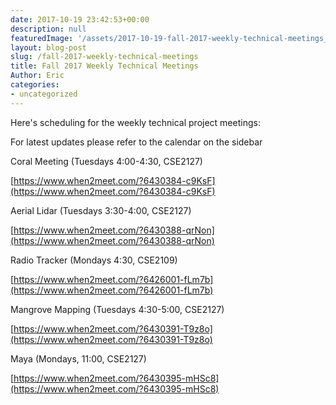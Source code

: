 ```yaml
---
date: 2017-10-19 23:42:53+00:00
description: null
featuredImage: '/assets/2017-10-19-fall-2017-weekly-technical-meetings_weekly_meeting.jpg'
layout: blog-post
slug: /fall-2017-weekly-technical-meetings
title: Fall 2017 Weekly Technical Meetings
Author: Eric
categories:
- uncategorized
---
```


Here's scheduling for the weekly technical project meetings:




For latest updates please refer to the calendar on the sidebar






Coral Meeting (Tuesdays 4:00-4:30, CSE2127)


[https://www.when2meet.com/?6430384-c9KsF](https://www.when2meet.com/?6430384-c9KsF)







Aerial Lidar (Tuesdays 3:30-4:00, CSE2127)




[https://www.when2meet.com/?6430388-qrNon](https://www.when2meet.com/?6430388-qrNon)







Radio Tracker (Mondays 4:30, CSE2109)




[https://www.when2meet.com/?6426001-fLm7b](https://www.when2meet.com/?6426001-fLm7b)







Mangrove Mapping (Tuesdays 4:30-5:00, CSE2127)




[https://www.when2meet.com/?6430391-T9z8o](https://www.when2meet.com/?6430391-T9z8o)







Maya (Mondays, 11:00, CSE2127)




[https://www.when2meet.com/?6430395-mHSc8](https://www.when2meet.com/?6430395-mHSc8)




